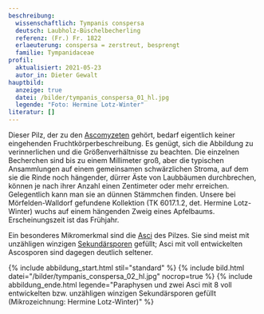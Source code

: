 ```yaml
---
beschreibung:
  wissenschaftlich: Tympanis conspersa
  deutsch: Laubholz-Büschelbecherling
  referenz: (Fr.) Fr. 1822
  erlaeuterung: conspersa = zerstreut, besprengt
  familie: Tympanidaceae
profil:
  aktualisiert: 2021-05-23
  autor_in: Dieter Gewalt
hauptbild:
  anzeige: true
  datei: /bilder/tympanis_conspersa_01_hl.jpg
  legende: "Foto: Hermine Lotz-Winter"
literatur: []
---
```

Dieser Pilz, der zu den [Ascomyzeten](Ascomyzeten "Glossar") gehört, bedarf eigentlich keiner eingehenden Fruchtkörperbeschreibung. Es genügt, sich die Abbildung zu verinnerlichen und die Größenverhältnisse zu beachten. Die einzelnen Becherchen sind bis zu einem Millimeter groß, aber die typischen Ansammlungen auf einem gemeinsamen schwärzlichen Stroma, auf dem sie die Rinde noch hängender, dürrer Äste von Laubbäumen durchbrechen, können je nach ihrer Anzahl einen Zentimeter oder mehr erreichen. Gelegentlich kann man sie an dünnen Stämmchen finden. Unsere bei Mörfelden-Walldorf gefundene Kollektion (TK 6017.1.2, det. Hermine Lotz-Winter) wuchs auf einem hängenden Zweig eines Apfelbaums. Erscheinungszeit ist das Frühjahr.

Ein besonderes Mikromerkmal sind die [Asci](Asci "Glossar") des Pilzes. Sie sind meist mit unzähligen winzigen [Sekundärsporen](Sekundärsporen "Glossar") gefüllt; Asci mit voll entwickelten Ascosporen sind dagegen deutlich seltener.

{% include abbildung_start.html stil="standard" %}
{% include bild.html datei="/bilder/tympanis_conspersa_02_hl.jpg" nocrop=true %}
{% include abbildung_ende.html legende="Paraphysen und zwei Asci mit 8 voll entwickelten bzw. unzähligen winzigen Sekundärsporen gefüllt (Mikrozeichnung: Hermine Lotz-Winter)" %}